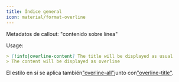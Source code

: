 ```yaml
---
title: Índice general
icon: material/format-overline
---
```


Metadatos de callout: "contenido sobre línea"

Usage:
```md
> [!info|overline-content] The title will be displayed as usual
> The content will be displayed as overline
```

El estilo en sí se aplica también["overline-all"](../combined-styling/page-21.md)junto con["overline-title"](../title-styling/page-21.md).